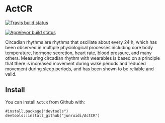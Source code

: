 # ActCR
  <!-- badges: start -->
  [![Travis build status](https://travis-ci.org/junruidi/ActCR.svg?branch=master)](https://travis-ci.org/junruidi/ActCR)
  <!-- badges: end -->
   <!-- badges: start -->
  [![AppVeyor build status](https://ci.appveyor.com/api/projects/status/github/junruidi/ActCR?branch=master&svg=true)](https://ci.appveyor.com/project/junruidi/ActCR)
  <!-- badges: end -->



Circadian rhythms are rhythms that oscillate about every 24 h, which has been observed in multiple physiological processes including core
body temperature, hormone secretion, heart rate, blood pressure, and many others. Measuring circadian rhythm with wearables is based on a principle that there is increased movement during wake periods and reduced movement during sleep periods, and has been shown to be reliable and valid.


## Install
You can install `ActCR` from Github with:
```{r}
#install.package("devtools")
devtools::install_github("junruidi/ActCR")
```




